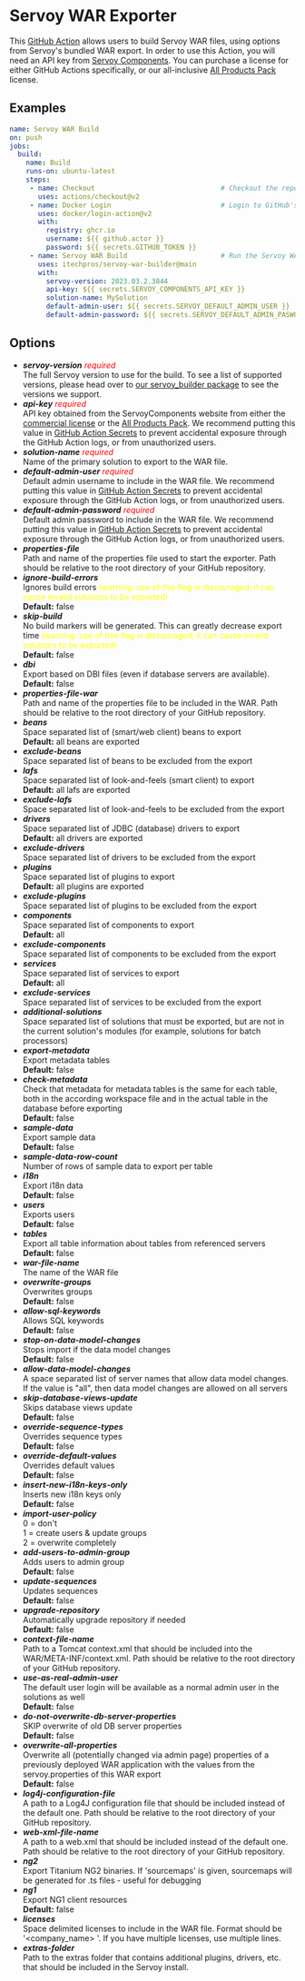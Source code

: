 # Servoy WAR Exporter

This [GitHub Action](https://github.com/features/actions) allows users to build Servoy WAR files, using options from Servoy's bundled WAR export. In order to use this Action, you will need an API key from [Servoy Components](https://servoycomponents.com/components/plugins). You can purchase a license for either GitHub Actions specifically, or our all-inclusive [All Products Pack](https://servoycomponents.com/all-products-pack) license.

## Examples
```yaml
name: Servoy WAR Build
on: push
jobs:
  build:
    name: Build
    runs-on: ubuntu-latest
    steps:
     - name: Checkout                               # Checkout the repo
       uses: actions/checkout@v2
     - name: Docker Login                           # Login to GitHub's Docker Container Registry
       uses: docker/login-action@v2
       with:
         registry: ghcr.io
         username: ${{ github.actor }}
         password: ${{ secrets.GITHUB_TOKEN }}
     - name: Servoy WAR Build                       # Run the Servoy WAR Build
       uses: itechpros/servoy-war-builder@main
       with:
         servoy-version: 2023.03.2.3844
         api-key: ${{ secrets.SERVOY_COMPONENTS_API_KEY }}
         solution-name: MySolution
         default-admin-user: ${{ secrets.SERVOY_DEFAULT_ADMIN_USER }}
         default-admin-password: ${{ secrets.SERVOY_DEFAULT_ADMIN_PASWORD }}
```

## Options

-  ***servoy-version*** <span style="color: red;">*required*</span>  
   The full Servoy version to use for the build. To see a list of supported versions, please head over to [our servoy_builder package](https://github.com/itechpros/servoy-docker-github/pkgs/container/servoy_builder) to see the versions we support.
- ***api-key*** <span style="color: red;">*required*</span>  
  API key obtained from the ServoyComponents website from either the [commercial license](https://servoycomponents.com/components/plugins) or the [All Products Pack](https://servoycomponents.com/all-products-pack). We recommend putting this value in [GitHub Action Secrets](https://docs.github.com/en/actions/security-guides/encrypted-secrets#creating-encrypted-secrets-for-a-repository) to prevent accidental exposure through the GitHub Action logs, or from unauthorized users.
- ***solution-name*** <span style="color: red;">*required*</span>  
  Name of the primary solution to export to the WAR file.
- ***default-admin-user*** <span style="color: red;">*required*</span>  
  Default admin username to include in the WAR file. We recommend putting this value in [GitHub Action Secrets](https://docs.github.com/en/actions/security-guides/encrypted-secrets#creating-encrypted-secrets-for-a-repository) to prevent accidental exposure through the GitHub Action logs, or from unauthorized users.
- ***default-admin-password*** <span style="color: red;">*required*</span>  
  Default admin password to include in the WAR file. We recommend putting this value in [GitHub Action Secrets](https://docs.github.com/en/actions/security-guides/encrypted-secrets#creating-encrypted-secrets-for-a-repository) to prevent accidental exposure through the GitHub Action logs, or from unauthorized users.
- ***properties-file***  
  Path and name of the properties file used to start the exporter. Path should be relative to the root directory of your GitHub repository.
- ***ignore-build-errors***  
  Ignores build errors <span style="color: yellow;">(warning: use of this flag is discouraged; it can cause invalid solutions to be exported)</span>  
  **Default:** false  
- ***skip-build***  
  No build markers will be generated. This can greatly decrease export time <span style="color: yellow;">(warning: use of this flag is discouraged; it can cause invalid solutions to be exported)</span>  
  **Default:** false
- ***dbi***  
  Export based on DBI files (even if database servers are available).
  **Default:** false
- ***properties-file-war***  
  Path and name of the properties file to be included in the WAR. Path should be relative to the root directory of your GitHub repository.
- ***beans***  
  Space separated list of (smart/web client) beans to export  
  **Default:** all beans are exported
- ***exclude-beans***  
  Space separated list of beans to be excluded from the export
- ***lafs***  
  Space separated list of look-and-feels (smart client) to export  
  **Default:** all lafs are exported
- ***exclude-lafs***  
  Space separated list of look-and-feels to be excluded from the export
- ***drivers***  
  Space separated list of JDBC (database) drivers to export  
  **Default:** all drivers are exported
- ***exclude-drivers***  
  Space separated list of drivers to be excluded from the export
- ***plugins***  
  Space separated list of plugins to export  
  **Default:** all plugins are exported
- ***exclude-plugins***  
  Space separated list of plugins to be excluded from the export
- ***components***  
  Space separated list of components to export  
  **Default:** all
- ***exclude-components***  
  Space separated list of components to be excluded from the export
- ***services***  
  Space separated list of services to export  
  **Default:** all
- ***exclude-services***  
  Space separated list of services to be excluded from the export
- ***additional-solutions***  
  Space separated list of solutions that must be exported, but are not in the current solution's modules (for example, solutions for batch processors)
- ***export-metadata***  
  Export metadata tables  
  **Default:** false
- ***check-metadata***  
  Check that metadata for metadata tables is the same for each table, both in the according workspace file and in the actual table in the database before exporting  
  **Default:** false
- ***sample-data***  
  Export sample data  
  **Default:** false
- ***sample-data-row-count***  
  Number of rows of sample data to export per table
- ***i18n***  
  Export i18n data  
  **Default:** false
- ***users***  
  Exports users  
  **Default:** false
- ***tables***  
  Export all table information about tables from referenced servers  
  **Default:** false
- ***war-file-name***  
  The name of the WAR file
- ***overwrite-groups***  
  Overwrites groups  
  **Default:** false
- ***allow-sql-keywords***  
  Allows SQL keywords  
  **Default:** false
- ***stop-on-data-model-changes***  
  Stops import if the data model changes  
  **Default:** false
- ***allow-data-model-changes***  
  A space separated list of server names that allow data model changes. If the value is "all", then data model changes are allowed on all servers
- ***skip-database-views-update***  
  Skips database views update  
  **Default:** false
- ***override-sequence-types***  
  Overrides sequence types  
  **Default:** false
- ***override-default-values***  
  Overrides default values  
  **Default:** false
- ***insert-new-i18n-keys-only***  
  Inserts new i18n keys only  
  **Default:** false
- ***import-user-policy***  
  0 = don't  
  1 = create users & update groups  
  2 = overwrite completely
- ***add-users-to-admin-group***  
  Adds users to admin group  
  **Default:** false
- ***update-sequences***  
  Updates sequences  
  **Default:** false
- ***upgrade-repository***  
  Automatically upgrade repository if needed  
  **Default:** false
- ***context-file-name***  
  Path to a Tomcat context.xml that should be included into the WAR/META-INF/context.xml. Path should be relative to the root directory of your GitHub repository.
- ***use-as-real-admin-user***  
  The default user login will be available as a normal admin user in the solutions as well  
  **Default:** false
- ***do-not-overwrite-db-server-properties***  
  SKIP overwrite of old DB server properties  
  **Default:** false
- ***overwrite-all-properties***  
  Overwrite all (potentially changed via admin page) properties of a previously deployed WAR application with the values from the servoy.properties of this WAR export  
  **Default:** false
- ***log4j-configuration-file***  
  A path to a Log4J configuration file that should be included instead of the default one. Path should be relative to the root directory of your GitHub repository.
- ***web-xml-file-name***  
  A path to a web.xml that should be included instead of the default one. Path should be relative to the root directory of your GitHub repository.
- ***ng2***  
  Export Titanium NG2 binaries. If 'sourcemaps' is given, sourcemaps will be generated for .ts files - useful for debugging
- ***ng1***  
  Export NG1 client resources  
  **Default:** false
- ***licenses***  
  Space delimited licenses to include in the WAR file. Format should be '<company_name> <license code> <licenses>'. If you have multiple licenses, use multiple lines.
- ***extras-folder***  
  Path to the extras folder that contains additional plugins, drivers, etc. that should be included in the Servoy install.
